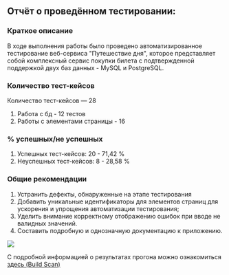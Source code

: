 ## Отчёт о проведённом тестировании:

### Краткое описание 
В ходе выполнения работы было проведено автоматизированное тестирование веб-сервиса "Путешествие дня", которое представляет собой комплексный сервис покупки билета с подтвержденной поддержкой двух баз данных - MySQL и PostgreSQL. 


### Количество тест-кейсов

Количество тест-кейсов — 28

1. Работа с бд - 12 тестов
2. Работы с элементами страницы - 16



### % успешных/не успешных
1. Успешных тест-кейсов: 20 - 71,42 %
2. Неуспешных тест-кейсов: 8 - 28,58 % 


### Общие рекомендации

1. Устранить дефекты, обнаруженные на этапе тестирования
2. Добавить уникальные идентификаторы для элементов страниц для ускорения и упрощения автоматизации тестирования;
3. Уделить внимание корректному отображению ошибок при вводе не валидных значений.
4. Составить подробную и однозначную документацию к приложению.

![](../../../../ShareX/Screenshots/2022-06/firefox_2ZNniMUQDI.png)

С подробной информацией о результатах прогона можно ознакомиться [здесь (Build Scan)](://gradle.com/s/wo5enymgudqeo
)